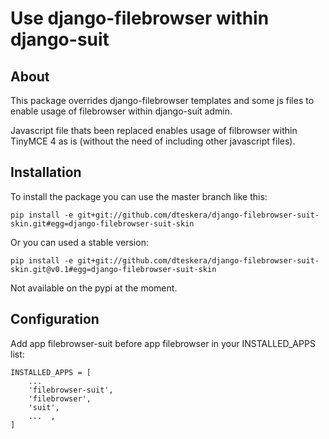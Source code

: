 # Use django-filebrowser within django-suit

## About
This package overrides django-filebrowser templates and some js files to enable usage of filebrowser within django-suit admin.

Javascript file thats been replaced enables usage of filbrowser within TinyMCE 4 as is (without the need of including other javascript files).

## Installation
To install the package you can use the master branch like this:

    pip install -e git+git://github.com/dteskera/django-filebrowser-suit-skin.git#egg=django-filebrowser-suit-skin

Or you can used a stable version:

    pip install -e git+git://github.com/dteskera/django-filebrowser-suit-skin.git@v0.1#egg=django-filebrowser-suit-skin

Not available on the pypi at the moment.


## Configuration
Add app filebrowser-suit before app filebrowser in your INSTALLED_APPS list:

    INSTALLED_APPS = [
        ...
        'filebrowser-suit',
        'filebrowser',
        'suit',
        ...  ,
    ]
